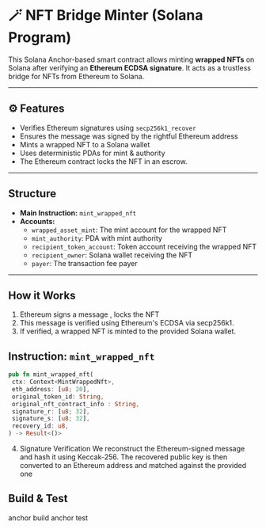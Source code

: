 # 🪄 NFT Bridge Minter (Solana Program)

This Solana Anchor-based smart contract allows minting **wrapped NFTs** on Solana after verifying an **Ethereum ECDSA signature**. It acts as a trustless bridge for NFTs from Ethereum to Solana.

---

## ⚙️ Features

-  Verifies Ethereum signatures using `secp256k1_recover`
-  Ensures the message was signed by the rightful Ethereum address
-  Mints a wrapped NFT to a Solana wallet
-  Uses deterministic PDAs for mint & authority
-  The Ethereum contract locks the NFT in an escrow.

---

##  Structure

- **Main Instruction:** `mint_wrapped_nft`
- **Accounts:**
  - `wrapped_asset_mint`: The mint account for the wrapped NFT
  - `mint_authority`: PDA with mint authority
  - `recipient_token_account`: Token account receiving the wrapped NFT
  - `recipient_owner`: Solana wallet receiving the NFT
  - `payer`: The transaction fee payer

---

##  How it Works

1. Ethereum signs a message , locks the NFT
2. This message is verified using Ethereum's ECDSA via secp256k1.
3. If verified, a wrapped NFT is minted to the provided Solana wallet.

##  Instruction: `mint_wrapped_nft`

```rust
pub fn mint_wrapped_nft(
 ctx: Context<MintWrappedNft>,
 eth_address: [u8; 20],
 original_token_id: String,
 original_nft_contract_info : String, 
 signature_r: [u8; 32],
 signature_s: [u8; 32],
 recovery_id: u8,
) -> Result<()>
```

4. Signature Verification
We reconstruct the Ethereum-signed message and hash it using Keccak-256. The recovered public key is then converted to an Ethereum address and matched against the provided one


## Build & Test
anchor build
anchor test
